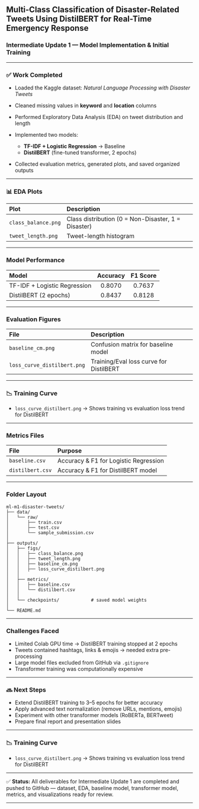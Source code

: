 ##  Multi-Class Classification of Disaster-Related Tweets Using DistilBERT for Real-Time Emergency Response

###  Intermediate Update 1 — Model Implementation & Initial Training

---

### ✅ Work Completed

* Loaded the Kaggle dataset: *Natural Language Processing with Disaster Tweets*
* Cleaned missing values in **keyword** and **location** columns
* Performed Exploratory Data Analysis (EDA) on tweet distribution and length
* Implemented two models:

  * **TF-IDF + Logistic Regression** → Baseline
  * **DistilBERT** (fine-tuned transformer, 2 epochs)
* Collected evaluation metrics, generated plots, and saved organized outputs

---

### 📊 EDA Plots

| Plot                | Description                                         |
| :------------------ | :-------------------------------------------------- |
| `class_balance.png` | Class distribution (0 = Non-Disaster, 1 = Disaster) |
| `tweet_length.png`  | Tweet-length histogram                              |

---

###  Model Performance

| Model                        | Accuracy | F1 Score |
| :--------------------------- | :------: | :------: |
| TF-IDF + Logistic Regression |  0.8070  |  0.7637  |
| DistilBERT (2 epochs)        |  0.8437  |  0.8128  |

---

###  Evaluation Figures

| File                             | Description                                          |
| :------------------------------- | :--------------------------------------------------- |
| `baseline_cm.png`                | Confusion matrix for baseline model                  |
| `loss_curve_distilbert.png`      | Training/Eval loss curve for DistilBERT              |

---

### 📉 Training Curve

* `loss_curve_distilbert.png` → Shows training vs evaluation loss trend for DistilBERT


---

###  Metrics Files

| File             | Purpose                               |
| :--------------- | :------------------------------------ |
| `baseline.csv`   | Accuracy & F1 for Logistic Regression |
| `distilbert.csv` | Accuracy & F1 for DistilBERT model    |

---

###  Folder Layout

```
ml-m1-disaster-tweets/
├── data/
│   └── raw/
│       ├── train.csv
│       ├── test.csv
│       └── sample_submission.csv
│
├── outputs/
│   ├── figs/
│   │   ├── class_balance.png
│   │   ├── tweet_length.png
│   │   ├── baseline_cm.png
│   │   ├── loss_curve_distilbert.png
│   │
│   ├── metrics/
│   │   ├── baseline.csv
│   │   └── distilbert.csv
│   │
│   └── checkpoints/            # saved model weights
│
└── README.md
```

---

###  Challenges Faced

* Limited Colab GPU time → DistilBERT training stopped at 2 epochs
* Tweets contained hashtags, links & emojis → needed extra pre-processing
* Large model files excluded from GitHub via `.gitignore`
* Transformer training was computationally expensive

---

### 🔜 Next Steps

* Extend DistilBERT training to 3–5 epochs for better accuracy
* Apply advanced text normalization (remove URLs, mentions, emojis)
* Experiment with other transformer models (RoBERTa, BERTweet)
* Prepare final report and presentation slides

---

### 📉 Training Curve

* `loss_curve_distilbert.png` → Shows training vs evaluation loss trend for DistilBERT

---

✅ **Status:** All deliverables for Intermediate Update 1 are completed and pushed to GitHub — dataset, EDA, baseline model, transformer model, metrics, and visualizations ready for review.

---
